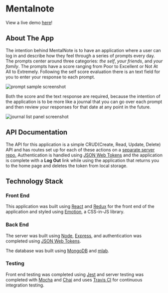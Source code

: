 # Mentalnote

View a live demo [here](https://mentalnote.herokuapp.com "Mentalnote")!

## About The App

The intention behind MentalNote is to have an application where a user can log in and describe how they feel through a series of prompts every day. The prompts center around three categories: *the self*, *your friends*, and *your family*. The prompts have a score ranging from Poor to Excellent or Not At All to Extremely. Following the self score evaluation there is an text field for you to enter your response to each prompt.

![prompt sample screenshot](https://lh3.googleusercontent.com/qFOZpl6jeqT9vfOixX50FFK5Q-8sji9z5MyTI4HrxteSkfkJFdN6xFLiYm9gG3mWmX1BnOG4uIEg6hZ6ggiM=w1920-h1090)

Both the score and the text response are required, because the intention of the application is to be more like a journal that you can go over each prompt and then review your responses for that date at any point in the future.

![journal list panel screenshot](https://lh5.googleusercontent.com/nRO_hL_-zjD_tUq-oNCBhdzYwpIjD4Yavi3X0tSyNoa92iWBiLenhpaDrThjsziSBTvcSW3N74xiWySCJSXa=w1920-h1041-rw)

## API Documentation

The API for this application is a simple CRUD(Create, Read, Update, Delete) API and has routes set up for each of these actions on a [separate server repo.](https://github.com/nathancleon/self-journal-server) 
Authentication is handled using [JSON Web Tokens](https://jwt.io/) and the application is complete with a **Log Out** link while using the application that returns you to the home page and deletes the token from local storage.

## Technology Stack

### Front End

This application was built using [React](https://reactjs.org/) and [Redux](https://redux.js.org/) for the front end of the application and styled using [Emotion](https://emotion.sh/), a CSS-in-JS library.

### Back End

The server was built using [Node](https://nodejs.org/en/), [Express](https://expressjs.com/), and authentication was completed using [JSON Web Tokens](https://jwt.io/).

The database was built using [MongoDB](https://www.mongodb.com/) and [mlab](https://mlab.com/).

### Testing

Front end testing was completed using [Jest](https://jestjs.io/) and server testing was completed with [Mocha](https://mochajs.org/) and [Chai](https://www.chaijs.com/) and uses [Travis CI](https://travis-ci.org/) for continuous integration testing.
